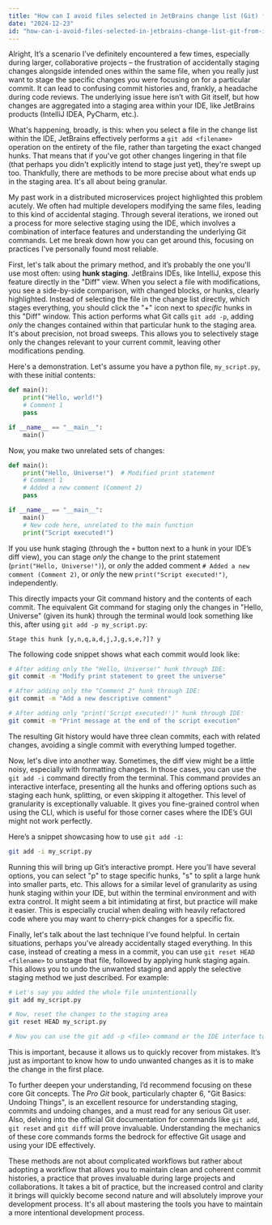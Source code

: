 ```yaml
---
title: "How can I avoid files selected in JetBrains change list (Git) from including new changes on the same file?"
date: "2024-12-23"
id: "how-can-i-avoid-files-selected-in-jetbrains-change-list-git-from-including-new-changes-on-the-same-file"
---
```


Alright,  It’s a scenario I’ve definitely encountered a few times, especially during larger, collaborative projects – the frustration of accidentally staging changes alongside intended ones within the same file, when you really just want to stage the specific changes you were focusing on for a particular commit. It can lead to confusing commit histories and, frankly, a headache during code reviews. The underlying issue here isn’t with Git itself, but how changes are aggregated into a staging area within your IDE, like JetBrains products (IntelliJ IDEA, PyCharm, etc.).

What's happening, broadly, is this: when you select a file in the change list within the IDE, JetBrains effectively performs a `git add <filename>` operation on the entirety of the file, rather than targeting the exact changed hunks. That means that if you've got other changes lingering in that file (that perhaps you didn't explicitly intend to stage just yet), they're swept up too. Thankfully, there are methods to be more precise about what ends up in the staging area. It's all about being granular.

My past work in a distributed microservices project highlighted this problem acutely. We often had multiple developers modifying the same files, leading to this kind of accidental staging. Through several iterations, we ironed out a process for more selective staging using the IDE, which involves a combination of interface features and understanding the underlying Git commands. Let me break down how you can get around this, focusing on practices I've personally found most reliable.

First, let's talk about the primary method, and it’s probably the one you'll use most often: using **hunk staging**. JetBrains IDEs, like IntelliJ, expose this feature directly in the "Diff" view. When you select a file with modifications, you see a side-by-side comparison, with changed blocks, or hunks, clearly highlighted. Instead of selecting the file in the change list directly, which stages everything, you should click the "+" icon next to *specific* hunks in this "Diff" window. This action performs what Git calls `git add -p`, adding *only* the changes contained within that particular hunk to the staging area. It's about precision, not broad sweeps. This allows you to selectively stage only the changes relevant to your current commit, leaving other modifications pending.

Here's a demonstration. Let's assume you have a python file, `my_script.py`, with these initial contents:

```python
def main():
    print("Hello, world!")
    # Comment 1
    pass

if __name__ == "__main__":
    main()
```

Now, you make two unrelated sets of changes:

```python
def main():
    print("Hello, Universe!")  # Modified print statement
    # Comment 1
    # Added a new comment (Comment 2)
    pass

if __name__ == "__main__":
    main()
    # New code here, unrelated to the main function
    print("Script executed!")
```

If you use hunk staging (through the `+` button next to a hunk in your IDE’s diff view), you can stage *only* the change to the print statement (`print("Hello, Universe!")`), or *only* the added comment `# Added a new comment (Comment 2)`, or *only* the new `print("Script executed!")`, independently.

This directly impacts your Git command history and the contents of each commit. The equivalent Git command for staging only the changes in "Hello, Universe" (given its hunk) through the terminal would look something like this, after using `git add -p my_script.py`:

```
Stage this hunk [y,n,q,a,d,j,J,g,s,e,?]? y
```

The following code snippet shows what each commit would look like:

```bash
# After adding only the "Hello, Universe!" hunk through IDE:
git commit -m "Modify print statement to greet the universe"

# After adding only the "Comment 2" hunk through IDE:
git commit -m "Add a new descriptive comment"

# After adding only "print('Script executed!')" hunk through IDE:
git commit -m "Print message at the end of the script execution"
```

The resulting Git history would have three clean commits, each with related changes, avoiding a single commit with everything lumped together.

Now, let's dive into another way. Sometimes, the diff view might be a little noisy, especially with formatting changes. In those cases, you can use the `git add -i` command directly from the terminal. This command provides an interactive interface, presenting all the hunks and offering options such as staging each hunk, splitting, or even skipping it altogether. This level of granularity is exceptionally valuable. It gives you fine-grained control when using the CLI, which is useful for those corner cases where the IDE’s GUI might not work perfectly.

Here’s a snippet showcasing how to use `git add -i`:

```bash
git add -i my_script.py
```

Running this will bring up Git’s interactive prompt. Here you’ll have several options, you can select "p" to stage specific hunks, "s" to split a large hunk into smaller parts, etc. This allows for a similar level of granularity as using hunk staging within your IDE, but within the terminal environment and with extra control. It might seem a bit intimidating at first, but practice will make it easier. This is especially crucial when dealing with heavily refactored code where you may want to cherry-pick changes for a specific fix.

Finally, let's talk about the last technique I’ve found helpful. In certain situations, perhaps you've already accidentally staged everything. In this case, instead of creating a mess in a commit, you can use `git reset HEAD <filename>` to unstage that file, followed by applying hunk staging again. This allows you to undo the unwanted staging and apply the selective staging method we just described. For example:

```bash
# Let's say you added the whole file unintentionally
git add my_script.py

# Now, reset the changes to the staging area
git reset HEAD my_script.py

# Now you can use the git add -p <file> command or the IDE interface to selectively stage the changes.
```

This is important, because it allows us to quickly recover from mistakes. It’s just as important to know how to undo unwanted changes as it is to make the change in the first place.

To further deepen your understanding, I’d recommend focusing on these core Git concepts. The *Pro Git* book, particularly chapter 6, "Git Basics: Undoing Things", is an excellent resource for understanding staging, commits and undoing changes, and a must read for any serious Git user. Also, delving into the official Git documentation for commands like `git add`, `git reset` and `git diff` will prove invaluable. Understanding the mechanics of these core commands forms the bedrock for effective Git usage and using your IDE effectively.

These methods are not about complicated workflows but rather about adopting a workflow that allows you to maintain clean and coherent commit histories, a practice that proves invaluable during large projects and collaborations. It takes a bit of practice, but the increased control and clarity it brings will quickly become second nature and will absolutely improve your development process. It's all about mastering the tools you have to maintain a more intentional development process.
